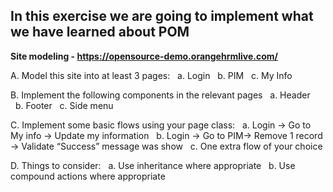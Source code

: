 ## In this exercise we are going to implement what we have learned about POM

**Site modeling - https://opensource-demo.orangehrmlive.com/**

A. Model this site into at least 3 pages:
&nbsp;&nbsp;a. Login
&nbsp;&nbsp;b. PIM
&nbsp;&nbsp;c. My Info

B. Implement the following components in the relevant pages
&nbsp;&nbsp;a. Header
&nbsp;&nbsp;b. Footer
&nbsp;&nbsp;c. Side menu

C. Implement some basic flows using your page class:
&nbsp;&nbsp;a. Login -> Go to My info -> Update my information
&nbsp;&nbsp;b. Login -> Go to PIM-> Remove 1 record -> Validate “Success” message was show
&nbsp;&nbsp;c. One extra flow of your choice

D. Things to consider:
&nbsp;&nbsp;a. Use inheritance where appropriate
&nbsp;&nbsp;b. Use compound actions where appropriate
